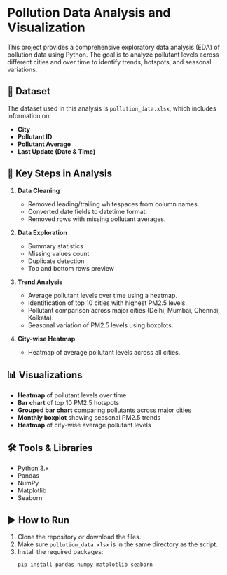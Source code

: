 # Pollution Data Analysis and Visualization

This project provides a comprehensive exploratory data analysis (EDA) of pollution data using Python. The goal is to analyze pollutant levels across different cities and over time to identify trends, hotspots, and seasonal variations.

## 📁 Dataset

The dataset used in this analysis is `pollution_data.xlsx`, which includes information on:

- **City**
- **Pollutant ID**
- **Pollutant Average**
- **Last Update (Date & Time)**

## 🧪 Key Steps in Analysis

1. **Data Cleaning**
   - Removed leading/trailing whitespaces from column names.
   - Converted date fields to datetime format.
   - Removed rows with missing pollutant averages.

2. **Data Exploration**
   - Summary statistics
   - Missing values count
   - Duplicate detection
   - Top and bottom rows preview

3. **Trend Analysis**
   - Average pollutant levels over time using a heatmap.
   - Identification of top 10 cities with highest PM2.5 levels.
   - Pollutant comparison across major cities (Delhi, Mumbai, Chennai, Kolkata).
   - Seasonal variation of PM2.5 levels using boxplots.

4. **City-wise Heatmap**
   - Heatmap of average pollutant levels across all cities.

## 📊 Visualizations

- **Heatmap** of pollutant levels over time
- **Bar chart** of top 10 PM2.5 hotspots
- **Grouped bar chart** comparing pollutants across major cities
- **Monthly boxplot** showing seasonal PM2.5 trends
- **Heatmap** of city-wise average pollutant levels

## 🛠️ Tools & Libraries

- Python 3.x
- Pandas
- NumPy
- Matplotlib
- Seaborn

## ▶️ How to Run

1. Clone the repository or download the files.
2. Make sure `pollution_data.xlsx` is in the same directory as the script.
3. Install the required packages:
   ```bash
   pip install pandas numpy matplotlib seaborn
